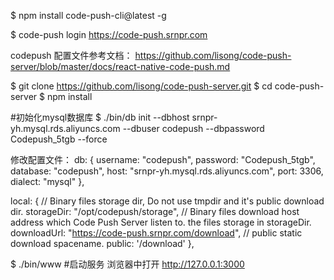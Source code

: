$ npm install code-push-cli@latest -g


$ code-push login https://code-push.srnpr.com  


codepush 配置文件参考文档：
https://github.com/lisong/code-push-server/blob/master/docs/react-native-code-push.md



$ git clone https://github.com/lisong/code-push-server.git
$ cd code-push-server
$ npm install

#初始化mysql数据库
$ ./bin/db init --dbhost srnpr-yh.mysql.rds.aliyuncs.com  --dbuser codepush --dbpassword Codepush_5tgb --force

修改配置文件：
db: {
    username: "codepush",
    password: "Codepush_5tgb",
    database: "codepush",
    host: "srnpr-yh.mysql.rds.aliyuncs.com",
    port: 3306,
    dialect: "mysql"
  },

local: {
    // Binary files storage dir, Do not use tmpdir and it's public download dir.
    storageDir: "/opt/codepush/storage",
    // Binary files download host address which Code Push Server listen to. the files storage in storageDir.
    downloadUrl: "https://code-push.srnpr.com/download",
    // public static download spacename.
    public: '/download'
  },


$ ./bin/www #启动服务 浏览器中打开 http://127.0.0.1:3000





